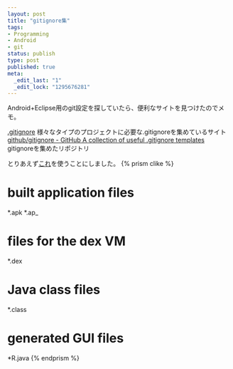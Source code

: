 ```yaml
--- 
layout: post
title: "gitignore集"
tags: 
- Programming
- Android
- git
status: publish
type: post
published: true
meta: 
  _edit_last: "1"
  _edit_lock: "1295676281"
---
```

Android+Eclipse用のgit設定を探していたら、便利なサイトを見つけたのでメモ。

<a href="http://gitignore.com/">.gitignore</a>
様々なタイプのプロジェクトに必要な.gitignoreを集めているサイト
<a href="https://github.com/github/gitignore">github/gitignore - GitHub  A collection of useful .gitignore templates</a>
gitignoreを集めたリポジトリ

とりあえず<a href="https://github.com/github/gitignore/blob/master/Android.gitignore">これ</a>を使うことにしました。
{% prism clike %}
# built application files
*.apk
*.ap_

# files for the dex VM
*.dex

# Java class files
*.class

# generated GUI files
*R.java
{% endprism %}
